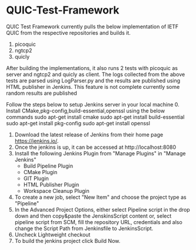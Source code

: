 # QUIC-Test-Framework

QUIC Test Framework currently pulls the below implementation of IETF QUIC from the respective repositories and builds it. 

1. picoquic
2. ngtcp2
3. quicly 

After building the implementations, it also runs 2 tests with picoquic as server and ngtcp2 and quicly as client. The logs collected from the above tests are parsed using LogParser.py and the results are published using HTML publisher in Jenkins. This feature is not complete currently some random results are published 

Follow the steps below to setup Jenkins server in your local machine
0. Install CMake,pkg-config,build-essential,openssl using the below commands
	sudo apt-get install cmake
	sudo apt-get install build-essential
	sudo apt-get install pkg-config
	sudo apt-get install openssl
1. Download the latest release of Jenkins from their home page https://jenkins.io/.
2. Once the jenkins is up, it can be accessed at http://localhost:8080
3. Install the following Jenkins Plugin from "Manage Plugins" in "Manage Jenkins"
    - Build Pipeline Plugin
    - CMake Plugin
    - GIT Plugin
    - HTML Publisher Plugin
    - Workspace Cleanup Plugin
4. To create a new job, select "New Item" and choose the project type as "Pipeline"
5. In the Advanced Project Options, either select Pipeline script in the drop down and then copy&paste the JenskinsScript content 
or, select pipeline script from SCM, fill the repository URL, credentials and also change the Script Path from Jenkinsfile to JenkinsScript.
6. Uncheck Lightweight checkout
7. To build the jenkins project click Build Now.  
